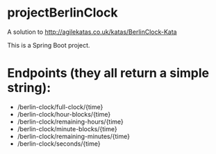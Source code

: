 # projectBerlinClock
A solution to http://agilekatas.co.uk/katas/BerlinClock-Kata

This is a Spring Boot project.

# Endpoints (they all return a simple string):
- /berlin-clock/full-clock/{time}
- /berlin-clock/hour-blocks/{time}
- /berlin-clock/remaining-hours/{time}
- /berlin-clock/minute-blocks/{time}
- /berlin-clock/remaining-minutes/{time}
- /berlin-clock/seconds/{time}